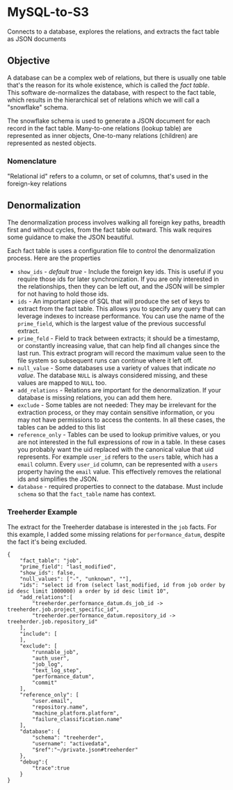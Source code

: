 # MySQL-to-S3
Connects to a database, explores the relations, and extracts the fact table 
as JSON documents

## Objective
A database can be a complex web of relations, but there is usually one table 
that's the reason for its whole existence, which is called the *fact table*.  
This software de-normalizes the database, with respect to the fact table, which results in the hierarchical set of relations which we will call a "snowflake" schema.

The snowflake schema is used to generate a JSON document for each record in the 
fact table. Many-to-one relations (lookup table) are represented as inner 
objects, One-to-many relations (children) are represented as nested objects.

### Nomenclature

"Relational id" refers to a column, or set of columns, that's used in the foreign-key relations

## Denormalization

The denormalization process involves walking all foreign key paths, breadth first and without cycles, from the fact table outward.  This walk requires some guidance to make the JSON beautiful.

Each fact table is uses a configuration file to control the denormalization process. Here are the properties  

* `show_ids` - *default true* - Include the foreign key ids. This is useful if you require those ids for later synchronization. If you are only interested in the relationships, then they can be left out, and the JSON will be simpler for not having to hold those ids.
* `ids` - An important piece of SQL that will produce the set of keys to extract from the fact table.  This allows you to specify any query that can leverage indexes to increase performance.  You can use the name of the `prime_field`, which is the largest value of the previous successful extract.
* `prime_feld` - Field to track between extracts; it should be a timestamp, or constantly increasing value, that can help find all changes since the last run.  This extract program will record the maximum value seen to the file system so subsequent runs can continue where it left off. 
* `null_value` - Some databases use a variety of values that indicate *no value*. The database `NULL` is always considered missing, and these values are mapped to `NULL` too.
* `add_relations` -  Relations are important for the denormalization.  If your database is missing relations, you can add them here. 
* `exclude` - Some tables are not needed: They may be irrelevant for the extraction process, or they may contain sensitive information, or you may not have permissions to access the contents. In all these cases, the tables can be added to this list
* `reference_only` - Tables can be used to lookup primitive values, or you are not interested in the full expressions of row in a table. In these cases you probably want the uid replaced with the canonical value that uid represents.  For example `user_id` refers to the `users` table, which has a `email` column. Every `user_id` column, can be represented with a `users` property having the `email` value. This effectively removes the relational ids and simplifies the JSON.  
* `database` - required properties to connect to the database. Must include `schema` so that the `fact_table` name has context.


### Treeherder Example 

The extract for the Treeherder database is interested in the `job` facts. For this example, I added some missing relations for `performance_datum`, despite the fact it's being excluded.  

	{
		"fact_table": "job",
		"prime_field": "last_modified",
		"show_ids": false,
		"null_values": ["-", "unknown", ""],
		"ids": "select id from (select last_modified, id from job order by id desc limit 1000000) a order by id desc limit 10",
		"add_relations":[
			"treeherder.performance_datum.ds_job_id -> treeherder.job.project_specific_id",
			"treeherder.performance_datum.repository_id -> treeherder.job.repository_id"
		],
		"include": [
		],
		"exclude": [
			"runnable_job",
			"auth_user",
			"job_log",
			"text_log_step",
			"performance_datum",
			"commit"
		],
		"reference_only": [
			"user.email",
			"repository.name",
			"machine_platform.platform",
			"failure_classification.name"
		],
		"database": {
			"schema": "treeherder",
			"username": "activedata",
			"$ref":"~/private.json#treeherder"
		},
		"debug":{
			"trace":true
		}
	}
	
	
	
